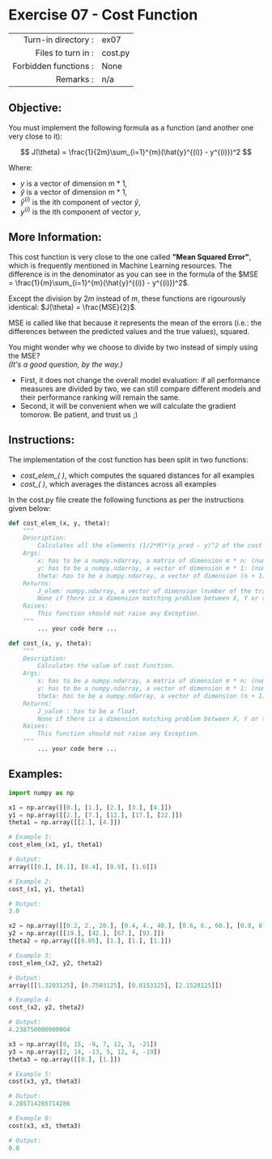 # Exercise 07 - Cost Function

|                         |                    |
| -----------------------:| ------------------ |
|   Turn-in directory :   |  ex07              |
|   Files to turn in :    |  cost.py           |
|   Forbidden functions : |  None              |
|   Remarks :             |  n/a               |

## Objective:
You must implement the following formula as a function (and another one very close to it):

$$
J(\theta) = \frac{1}{2m}\sum_{i=1}^{m}(\hat{y}^{(i)} - y^{(i)})^2
$$

Where:
- $y$ is a vector of dimension m * 1,
- $\hat{y}$ is a vector of dimension m * 1,
- $\hat{y}^{(i)}$ is the ith component of vector $\hat{y}$,
- $y^{(i)}$ is the ith component of vector $y$,

## More Information:

This cost function is very close to the one called **"Mean Squared Error"**, which is frequently mentioned in Machine Learning resources. The difference is in the denominator as you can see in the formula of the $MSE = \frac{1}{m}\sum_{i=1}^{m}(\hat{y}^{(i)} - y^{(i)})^2$.  

Except the division by $2m$ instead of $m$, these functions are rigourously identical: $J(\theta) = \frac{MSE}{2}$.  

MSE is called like that because it represents the mean of the errors (i.e.: the differences between the predicted values and the true values), squared.

You might wonder why we choose to divide by two instead of simply using the MSE?  
*(It's a good question, by the way.)*
- First, it does not change the overall model evaluation: if all performance measures are divided by two, we can still compare different models and their performance ranking will remain the same.
- Second, it will be convenient when we will calculate the gradient tomorow. Be patient, and trust us ;)

## Instructions:

The implementation of the cost function has been split in two functions:
-  *cost_elem_( )*, which computes the squared distances for all examples
-  *cost_( )*, which averages the distances across all examples

In the cost.py file create the following functions as per the instructions given below:
``` python
def cost_elem_(x, y, theta):
	"""
	Description:
		Calculates all the elements (1/2*M)*(y_pred - y)^2 of the cost function.
	Args:
		x: has to be a numpy.ndarray, a matrix of dimension m * n: (number of training examples, number of features).
		y: has to be a numpy.ndarray, a vector of dimension m * 1: (number of training examples, 1).
		theta: has to be a numpy.ndarray, a vector of dimension (n + 1) * 1: (number of features + 1, 1).
	Returns:
		J_elem: numpy.ndarray, a vector of dimension (number of the training examples,1).
		None if there is a dimension matching problem between X, Y or theta.
	Raises:
		This function should not raise any Exception.
	"""
		... your code here ...

def cost_(x, y, theta):
	"""
	Description:
		Calculates the value of cost function.
	Args:
		x: has to be a numpy.ndarray, a matrix of dimension m * n: (number of training examples, number of features).
		y: has to be a numpy.ndarray, a vector of dimension m * 1: (number of training examples, 1).
		theta: has to be a numpy.ndarray, a vector of dimension (n + 1) * 1: (number of features + 1, 1).
	Returns:
		J_value : has to be a float.
		None if there is a dimension matching problem between X, Y or theta.
	Raises:
		This function should not raise any Exception.
	"""
		... your code here ...
```

## Examples:
```python
import numpy as np

x1 = np.array([[0.], [1.], [2.], [3.], [4.]])
y1 = np.array([[2.], [7.], [12.], [17.], [22.]])
theta1 = np.array([[2.], [4.]])

# Example 1:
cost_elem_(x1, y1, theta1)

# Output:
array([[0.], [0.1], [0.4], [0.9], [1.6]])

# Example 2:
cost_(x1, y1, theta1)

# Output:
3.0

x2 = np.array([[0.2, 2., 20.], [0.4, 4., 40.], [0.6, 6., 60.], [0.8, 8., 80.]])
y2 = np.array([[19.], [42.], [67.], [93.]])
theta2 = np.array([[0.05], [1.], [1.], [1.]])

# Example 3:
cost_elem_(x2, y2, theta2)

# Output:
array([[1.3203125], [0.7503125], [0.0153125], [2.1528125]])

# Example 4:
cost_(x2, y2, theta2)

# Output:
4.238750000000004

x3 = np.array([0, 15, -9, 7, 12, 3, -21])
y3 = np.array([2, 14, -13, 5, 12, 4, -19])
theta3 = np.array([[0.], [1.]])

# Example 5:
cost(x3, y3, theta3)

# Output:
4.285714285714286

# Example 6:
cost(x3, x3, theta3)

# Output:
0.0
```
